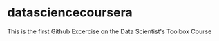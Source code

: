 datasciencecoursera
===================
This is the first Github Excercise 
on the Data Scientist's Toolbox Course

